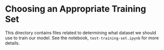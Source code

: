 # Choosing an Appropriate Training Set

This directory contains files related to determining what dataset we should use to train our model. See the notebook, `test-training-set.ipynb` for more details.